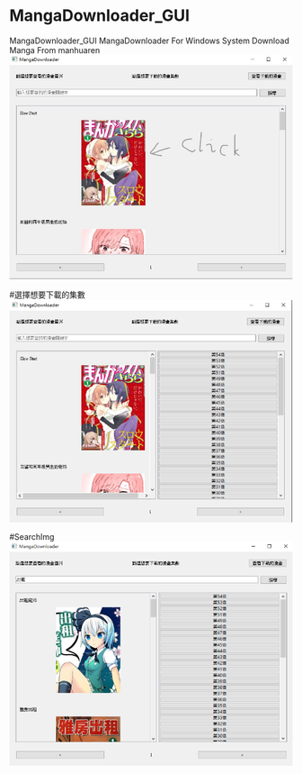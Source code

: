 # MangaDownloader_GUI
MangaDownloader_GUI
MangaDownloader For Windows System Download Manga From manhuaren
![P1](P1_LI.jpg "This is a sample image.")

#選擇想要下載的集數
![P2](P2.PNG "This is a sample image.")

#SearchImg
![Search](search.PNG "This is a sample image.")
